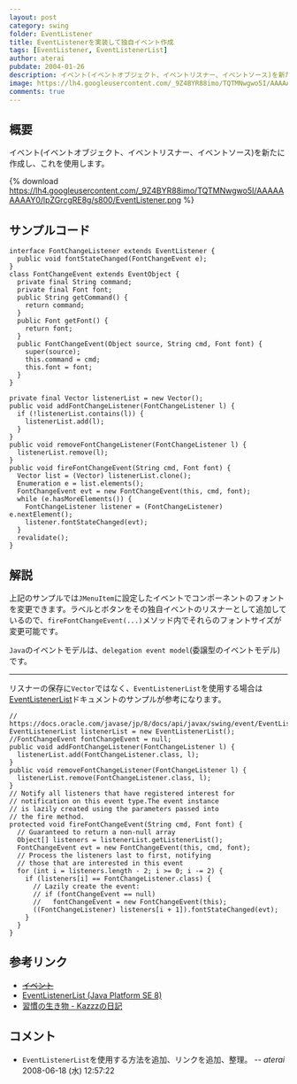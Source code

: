 ```yaml
---
layout: post
category: swing
folder: EventListener
title: EventListenerを実装して独自イベント作成
tags: [EventListener, EventListenerList]
author: aterai
pubdate: 2004-01-26
description: イベント(イベントオブジェクト、イベントリスナー、イベントソース)を新たに作成し、これを使用します。
image: https://lh4.googleusercontent.com/_9Z4BYR88imo/TQTMNwgwo5I/AAAAAAAAAY0/lpZGrcgRE8g/s800/EventListener.png
comments: true
---
```

## 概要
イベント(イベントオブジェクト、イベントリスナー、イベントソース)を新たに作成し、これを使用します。

{% download https://lh4.googleusercontent.com/_9Z4BYR88imo/TQTMNwgwo5I/AAAAAAAAAY0/lpZGrcgRE8g/s800/EventListener.png %}

## サンプルコード
<pre class="prettyprint"><code>interface FontChangeListener extends EventListener {
  public void fontStateChanged(FontChangeEvent e);
}
class FontChangeEvent extends EventObject {
  private final String command;
  private final Font font;
  public String getCommand() {
    return command;
  }
  public Font getFont() {
    return font;
  }
  public FontChangeEvent(Object source, String cmd, Font font) {
    super(source);
    this.command = cmd;
    this.font = font;
  }
}
</code></pre>
<pre class="prettyprint"><code>private final Vector listenerList = new Vector();
public void addFontChangeListener(FontChangeListener l) {
  if (!listenerList.contains(l)) {
    listenerList.add(l);
  }
}
public void removeFontChangeListener(FontChangeListener l) {
  listenerList.remove(l);
}
public void fireFontChangeEvent(String cmd, Font font) {
  Vector list = (Vector) listenerList.clone();
  Enumeration e = list.elements();
  FontChangeEvent evt = new FontChangeEvent(this, cmd, font);
  while (e.hasMoreElements()) {
    FontChangeListener listener = (FontChangeListener) e.nextElement();
    listener.fontStateChanged(evt);
  }
  revalidate();
}
</code></pre>

## 解説
上記のサンプルでは`JMenuItem`に設定したイベントでコンポーネントのフォントを変更できます。ラベルとボタンをその独自イベントのリスナーとして追加しているので、`fireFontChangeEvent(...)`メソッド内でそれらのフォントサイズが変更可能です。

`Java`のイベントモデルは、`delegation event model`(委譲型のイベントモデル)です。
- - - -
リスナーの保存に`Vector`ではなく、`EventListenerList`を使用する場合は[EventListenerList](https://docs.oracle.com/javase/jp/8/docs/api/javax/swing/event/EventListenerList.html)ドキュメントのサンプルが参考になります。

<pre class="prettyprint"><code>// https://docs.oracle.com/javase/jp/8/docs/api/javax/swing/event/EventListenerList.html
EventListenerList listenerList = new EventListenerList();
//FontChangeEvent fontChangeEvent = null;
public void addFontChangeListener(FontChangeListener l) {
  listenerList.add(FontChangeListener.class, l);
}
public void removeFontChangeListener(FontChangeListener l) {
  listenerList.remove(FontChangeListener.class, l);
}
// Notify all listeners that have registered interest for
// notification on this event type.The event instance
// is lazily created using the parameters passed into
// the fire method.
protected void fireFontChangeEvent(String cmd, Font font) {
  // Guaranteed to return a non-null array
  Object[] listeners = listenerList.getListenerList();
  FontChangeEvent evt = new FontChangeEvent(this, cmd, font);
  // Process the listeners last to first, notifying
  // those that are interested in this event
  for (int i = listeners.length - 2; i &gt;= 0; i -= 2) {
    if (listeners[i] == FontChangeListener.class) {
      // Lazily create the event:
      // if (fontChangeEvent == null)
      //   fontChangeEvent = new FontChangeEvent(this);
      ((FontChangeListener) listeners[i + 1]).fontStateChanged(evt);
    }
  }
}
</code></pre>

## 参考リンク
- ~~[イベント](http://www.asahi-net.or.jp/~dp8t-asm/java/tips/Event.html)~~
- [EventListenerList (Java Platform SE 8)](https://docs.oracle.com/javase/jp/8/docs/api/javax/swing/event/EventListenerList.html)
- [習慣の生き物 - Kazzzの日記](http://d.hatena.ne.jp/Kazzz/20080618/p1)

<!-- dummy comment line for breaking list -->

## コメント
- `EventListenerList`を使用する方法を追加、リンクを追加、整理。 -- *aterai* 2008-06-18 (水) 12:57:22

<!-- dummy comment line for breaking list -->
